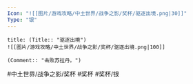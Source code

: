 ```yaml
---
Icon: "![[图片/游戏攻略/中土世界/战争之影/奖杯/驱逐出境.png|30]]"
Type: "银"
---
```

```ad-common-silver-trophy
title: (Title:: "驱逐出境")
![[图片/游戏攻略/中土世界/战争之影/奖杯/驱逐出境.png|100]]

(Comment:: "击败苏拉丹。")
```

#中土世界/战争之影/奖杯 #奖杯 #奖杯/银
